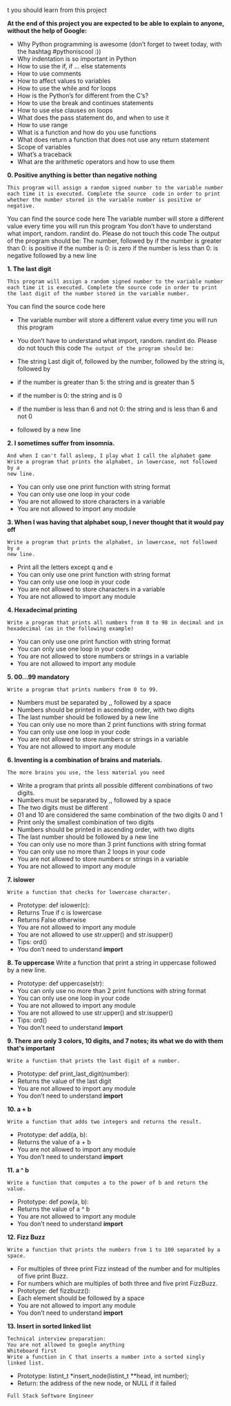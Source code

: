 t you should learn from this project

**At the end of this project you are expected to be able to explain to anyone, without the help of Google:**

* Why Python programming is awesome (don’t forget to tweet today, with the hashtag #pythoniscool :))
* Why indentation is so important in Python
* How to use the if, if ... else statements
* How to use comments
* How to affect values to variables
* How to use the while and for loops
* How is the Python’s for different from the C‘s?
* How to use the break and continues statements
* How to use else clauses on loops
* What does the pass statement do, and when to use it
* How to use range
* What is a function and how do you use functions
* What does return a function that does not use any return statement
* Scope of variables
* What’s a traceback
* What are the arithmetic operators and how to use them

**0. Positive anything is better than negative nothing**

    This program will assign a random signed number to the variable number each time it is executed. Complete the source  code in order to print whether the number stored in the variable number is positive or negative.

You can find the source code here
The variable number will store a different value every time you will run this program
You don’t have to understand what import, random. randint do. Please do not touch this code
The output of the program should be:
The number, followed by
if the number is greater than 0: is positive
if the number is 0: is zero
if the number is less than 0: is negative
followed by a new line

**1. The last digit**
    
    This program will assign a random signed number to the variable number
    each time it is executed. Complete the source code in order to print
    the last digit of the number stored in the variable number.

You can find the source code here
* The variable number will store a different value every time you will
  run this program
* You don’t have to understand what import, random. randint do. Please do
  not touch this code
  ```The output of the program should be:```
  
* The string Last digit of, followed by
    the number, followed by
    the string is, followed by
* if the number is greater than 5: the string and is greater than 5
* if the number is 0: the string and is 0
* if the number is less than 6 and not 0: the string and is less than 6 and not 0
* followed by a new line

**2. I sometimes suffer from insomnia.**

    And when I can't fall asleep, I play what I call the alphabet game
    Write a program that prints the alphabet, in lowercase, not followed by a
    new line.

* You can only use one print function with string format
* You can only use one loop in your code
* You are not allowed to store characters in a variable
* You are not allowed to import any module

**3. When I was having that alphabet soup, I never thought that it would pay off**
    
    Write a program that prints the alphabet, in lowercase, not followed by a
    new line.

* Print all the letters except q and e
* You can only use one print function with string format
* You can only use one loop in your code
* You are not allowed to store characters in a variable
* You are not allowed to import any module

**4. Hexadecimal printing**

    Write a program that prints all numbers from 0 to 98 in decimal and in
    hexadecimal (as in the following example)

* You can only use one print function with string format
* You can only use one loop in your code
* You are not allowed to store numbers or strings in a variable
* You are not allowed to import any module

**5. 00...99 mandatory**

    Write a program that prints numbers from 0 to 99.

* Numbers must be separated by ,, followed by a space
* Numbers should be printed in ascending order, with two digits
* The last number should be followed by a new line
* You can only use no more than 2 print functions with string format
* You can only use one loop in your code
* You are not allowed to store numbers or strings in a variable
* You are not allowed to import any module

**6. Inventing is a combination of brains and materials.**

    The more brains you use, the less material you need

* Write a program that prints all possible different combinations of two digits.
* Numbers must be separated by ,, followed by a space
* The two digits must be different
* 01 and 10 are considered the same combination of the two digits 0 and 1
* Print only the smallest combination of two digits
* Numbers should be printed in ascending order, with two digits
* The last number should be followed by a new line
* You can only use no more than 3 print functions with string format
* You can only use no more than 2 loops in your code
* You are not allowed to store numbers or strings in a variable
* You are not allowed to import any module

**7. islower**

    Write a function that checks for lowercase character.

* Prototype: def islower(c):
* Returns True if c is lowercase
* Returns False otherwise
* You are not allowed to import any module
* You are not allowed to use str.upper() and str.isupper()
* Tips: ord()
* You don’t need to understand __import__

**8. To uppercase**
    Write a function that print a string in uppercase followed by a new line.

* Prototype: def uppercase(str):
* You can only use no more than 2 print functions with string format
* You can only use one loop in your code
* You are not allowed to import any module
* You are not allowed to use str.upper() and str.isupper()
* Tips: ord()
* You don’t need to understand __import__

**9. There are only 3 colors, 10 digits, and 7 notes; its what we do with them that's important**

    Write a function that prints the last digit of a number.

* Prototype: def print_last_digit(number):
* Returns the value of the last digit
* You are not allowed to import any module
* You don’t need to understand __import__

**10. a + b**

    Write a function that adds two integers and returns the result.

* Prototype: def add(a, b):
* Returns the value of a + b
* You are not allowed to import any module
* You don’t need to understand __import__

**11. a ^ b**

    Write a function that computes a to the power of b and return the value.

* Prototype: def pow(a, b):
* Returns the value of a ^ b
* You are not allowed to import any module
* You don’t need to understand __import__

**12. Fizz Buzz**

    Write a function that prints the numbers from 1 to 100 separated by a space.

* For multiples of three print Fizz instead of the number and for multiples of
  five print Buzz.
* For numbers which are multiples of both three and five print FizzBuzz.
* Prototype: def fizzbuzz():
* Each element should be followed by a space
* You are not allowed to import any module
* You don’t need to understand __import__

**13. Insert in sorted linked list**

    Technical interview preparation:
    You are not allowed to google anything
    Whiteboard first
    Write a function in C that inserts a number into a sorted singly linked list.

* Prototype: listint_t *insert_node(listint_t **head, int number);
* Return: the address of the new node, or NULL if it failed

```
Full Stack Software Engineer 
